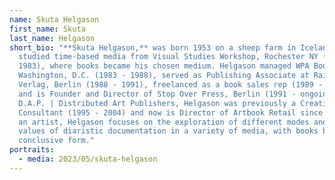 ```yaml
---
name: Skuta Helgason
first_name: Skuta
last_name: Helgason
short_bio: "**Skuta Helgason,** was born 1953 on a sheep farm in Iceland. He
  studied time-based media from Visual Studies Workshop, Rochester NY (1979 -
  1983), where books became his chosen medium. Helgason managed WPA Bookworks,
  Washington, D.C. (1983 - 1988), served as Publishing Associate at Rainer
  Verlag, Berlin (1988 - 1991), freelanced as a book sales rep (1989 - 1993),
  and is Founder and Director of Stop Over Press, Berlin (1991 - ongoing). At
  D.A.P. | Distributed Art Publishers, Helgason was previously a Creative
  Consultant (1995 - 2004) and now is Director of Artbook Retail since 2004. As
  an artist, Helgason focuses on the exploration of different modes and truth
  values of diaristic documentation in a variety of media, with books being the
  conclusive form."
portraits:
  - media: 2023/05/skuta-helgason
---
```

